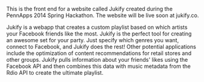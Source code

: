 This is the front end for a website called Jukify created during the PennApps 2014 Spring Hackathon. The website will be live soon at jukify.co.

Jukify is a webapp that creates a custom playlist based on which artists your Facebook friends like the most. Jukify is the perfect tool for creating an awesome set for your party. Just specify which genres you want, connect to Facebook, and Jukify does the rest! Other potential applications include the optimization of content recommendations for retail stores and other groups. Jukify pulls information about your friends' likes using the Facebook API and then combines this data with music metadata from the Rdio API to create the ultimate playlist.
